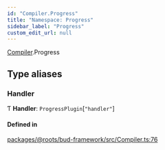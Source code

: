 ```yaml
---
id: "Compiler.Progress"
title: "Namespace: Progress"
sidebar_label: "Progress"
custom_edit_url: null
---
```


[Compiler](Compiler.md).Progress

## Type aliases

### Handler

Ƭ **Handler**: `ProgressPlugin`[``"handler"``]

#### Defined in

[packages/@roots/bud-framework/src/Compiler.ts:76](https://github.com/roots/bud/blob/add6758eb/packages/@roots/bud-framework/src/Compiler.ts#L76)
